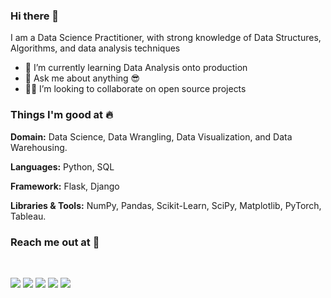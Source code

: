 ### Hi there 👋

I am a Data Science Practitioner, with strong knowledge of Data Structures, Algorithms, and data analysis techniques

- 🌱 I’m currently learning Data Analysis onto production
- 💬 Ask me about anything 😎
- 🧑‍💻 I’m looking to collaborate on open source projects


### Things I'm good at :fire:

**Domain:** Data Science, Data Wrangling, Data Visualization, and Data Warehousing.

**Languages:**  Python, SQL

**Framework:** Flask, Django

**Libraries & Tools:** NumPy, Pandas, Scikit-Learn, SciPy, Matplotlib, PyTorch, Tableau.

### Reach me out at 📱
<br> 

[<img src="https://img.icons8.com/bubbles/65/000000/gmail-new.png"/>](https://mail.google.com/mail/u/1/?view=cm&fs=1&to=puneetpushkar5999@gmail.com&tf=1)
[<img src="https://img.icons8.com/bubbles/66/000000/twitter-squared.png"/>](https://twitter.com/puneet_pushkar)
[<img src="https://img.icons8.com/bubbles/64/000000/linkedin.png"/>](https://www.linkedin.com/in/puneetpushkar/)
[<img src="https://img.icons8.com/bubbles/64/000000/telegram-app.png"/>](https://t.me/puneetpushkar)
[<img src="https://img.icons8.com/bubbles/64/000000/instagram-new--v2.png"/>](https://www.instagram.com/puneetpushkar_/)
